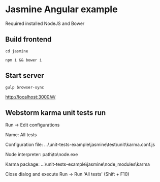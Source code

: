 # Jasmine Angular example

Required installed NodeJS and Bower


## Build frontend

`cd jasmine`

`npm i && bower i`


## Start server

`gulp browser-sync`

[http://localhost:3000/#/](http://localhost:3000/#/)


## Webstorm karma unit tests run

Run -> Edit configurations 

Name: All tests

Configuration file: ...\unit-tests-example\jasmine\test\unit\karma.conf.js

Node interpreter: path\to\node.exe

Karma package: ...\unit-tests-example\jasmine\node_modules\karma

Close dialog and execute Run -> Run 'All tests' (Shift + F10)
